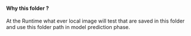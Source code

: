 #### Why this folder ?
At the Runtime what ever local image will test that are saved in this folder and use this folder path in model prediction phase. 
